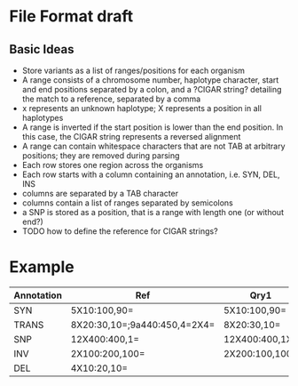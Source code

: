 # File Format draft

## Basic Ideas
- Store variants as a list of ranges/positions for each organism
- A range consists of a chromosome number, haplotype character, start and end positions separated by a colon, and a ?CIGAR string? detailing the match to a reference, separated by a comma
- x represents an unknown haplotype; X represents a position in all haplotypes
- A range is inverted if the start position is lower than the end position. In this case, the CIGAR string represents a reversed alignment
- A range can contain whitespace characters that are not TAB at arbitrary positions; they are removed during parsing
- Each row stores one region across the organisms
- Each row starts with a column containing an annotation, i.e. SYN, DEL, INS
- columns are separated by a TAB character
- columns contain a list of ranges separated by semicolons
- a SNP is stored as a position, that is a range with length one (or without end?)
- TODO how to define the reference for CIGAR strings?

# Example

Annotation|	Ref|	Qry1|	Qry2
-|	-|	-|	-
SYN|	5X10:100,90=|	5X10:100,90=|	5a10:100,45=5X30=10D;5b10:100,90=
TRANS|	8X20:30,10=;9a440:450,4=2X4=|	8X20:30,10=|	8X20:30,8=2D
SNP|	12X400:400,1=|	12X400:400,1X|	12a400:400,1=;12b400:4001X
INV|	2X100:200,100=|	2X200:100,100=|	2X100:200
DEL|	4X10:20,10=|	|	4a10:20,10=
